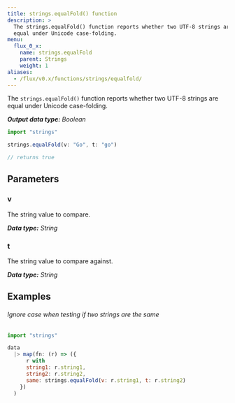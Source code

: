 ```yaml
---
title: strings.equalFold() function
description: >
  The strings.equalFold() function reports whether two UTF-8 strings are
  equal under Unicode case-folding.
menu:
  flux_0_x:
    name: strings.equalFold
    parent: Strings
    weight: 1
aliases:
  - /flux/v0.x/functions/strings/equalfold/
---
```


The `strings.equalFold()` function reports whether two UTF-8 strings are equal
under Unicode case-folding.

_**Output data type:** Boolean_

```js
import "strings"

strings.equalFold(v: "Go", t: "go")

// returns true
```

## Parameters

### v
The string value to compare.

_**Data type:** String_

### t
The string value to compare against.

_**Data type:** String_

## Examples

###### Ignore case when testing if two strings are the same
```js
import "strings"

data
  |> map(fn: (r) => ({
      r with
      string1: r.string1,
      string2: r.string2,
      same: strings.equalFold(v: r.string1, t: r.string2)
    })
  )
```
